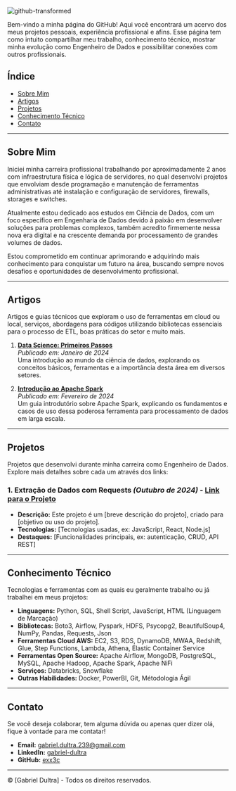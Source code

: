 ![github-transformed](https://github.com/user-attachments/assets/5a1b4f09-51d8-4150-aa44-2de283a6225c)

Bem-vindo a minha página do GitHub! Aqui você encontrará um acervo dos meus projetos pessoais, experiência profissional e afins. Esse página tem como intuito compartilhar meu trabalho, conhecimento técnico, mostrar minha evolução como Engenheiro de Dados e possibilitar conexões com outros profissionais.

## Índice
- [Sobre Mim](#sobre-mim)
- [Artigos](#artigos)
- [Projetos](#projetos)
- [Conhecimento Técnico](#conhecimento-técnico)
- [Contato](#contato)

---

## Sobre Mim
Iniciei minha carreira profissional trabalhando por aproximadamente 2 anos com infraestrutura física e lógica de servidores, no qual desenvolvi projetos que envolviam desde programação e manutenção de ferramentas administrativas até instalação e configuração de servidores, firewalls, storages e switches.

Atualmente estou dedicado aos estudos em Ciência de Dados, com um foco específico em Engenharia de Dados devido à paixão em desenvolver soluções para problemas complexos, também acredito firmemente nessa nova era digital e na crescente demanda por processamento de grandes volumes de dados.

Estou comprometido em continuar aprimorando e adquirindo mais conhecimento para conquistar um futuro na área, buscando sempre novos desafios e oportunidades de desenvolvimento profissional.

---

## Artigos
Artigos e guias técnicos que exploram o uso de ferramentas em cloud ou local, serviços, abordagens para códigos utilizando bibliotecas essenciais para o processo de ETL, boas práticas do setor e muito mais.

1. **[Data Science: Primeiros Passos](https://github.com/seuusuario/repo_link)**  
   *Publicado em: Janeiro de 2024*  
   Uma introdução ao mundo da ciência de dados, explorando os conceitos básicos, ferramentas e a importância desta área em diversos setores.

2. **[Introdução ao Apache Spark](https://github.com/seuusuario/repo_link)**  
   *Publicado em: Fevereiro de 2024*  
   Um guia introdutório sobre Apache Spark, explicando os fundamentos e casos de uso dessa poderosa ferramenta para processamento de dados em larga escala.
   
---

## Projetos
Projetos que desenvolvi durante minha carreira como Engenheiro de Dados. Explore mais detalhes sobre cada um através dos links:

### 1. Extração de Dados com Requests *(Outubro de 2024)* - [Link para o Projeto](https://github.com/seuusuario/projeto-a)
   - **Descrição:** Este projeto é um [breve descrição do projeto], criado para [objetivo ou uso do projeto].
   - **Tecnologias:** [Tecnologias usadas, ex: JavaScript, React, Node.js]
   - **Destaques:** [Funcionalidades principais, ex: autenticação, CRUD, API REST]

---

## Conhecimento Técnico
Tecnologias e ferramentas com as quais eu geralmente trabalho ou já trabalhei em meus projetos:

- **Linguagens:** Python, SQL, Shell Script, JavaScript, HTML (Linguagem de Marcação)
- **Bibliotecas:** Boto3, Airflow, Pyspark, HDFS, Psycopg2, BeautifulSoup4, NumPy, Pandas, Requests, Json
- **Ferramentas Cloud AWS:** EC2, S3, RDS, DynamoDB, MWAA, Redshift, Glue, Step Functions, Lambda, Athena, Elastic Container Service
- **Ferramentas Open Source:** Apache Airflow, MongoDB, PostgreSQL, MySQL, Apache Hadoop, Apache Spark, Apache NiFi
- **Serviços:** Databricks, Snowflake
- **Outras Habilidades:**  Docker, PowerBI, Git, Métodologia Ágil
  
---

## Contato

Se você deseja colaborar, tem alguma dúvida ou apenas quer dizer olá, fique à vontade para me contatar! 

- **Email:** [gabriel.dultra.239@gmail.com](mailto:gabriel.dultra.239@gmail.com)
- **LinkedIn:** [gabriel-dultra](https://www.linkedin.com/in/gabriel-dultra/)
- **GitHub:** [exx3c](https://github.com/exx3c/)

---

© [Gabriel Dultra] - Todos os direitos reservados.
